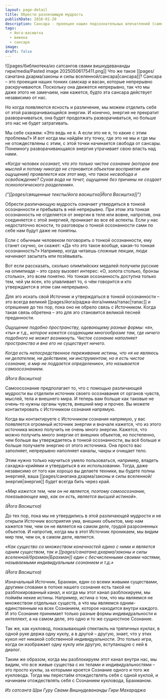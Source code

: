```yaml
---
layout: page-detail
title: Обрести различающую мудрость
publishDate: 2016-01-20
description: Сансара - проекция наших подсознательных впечатлений (самскар) и желаний (васан). Освобождение начинается с вивеки - различающей мудрости, отделяющей сознание от отождествления с умом, телом и внешним миром. Как сказано в Йога Васиштхе, ключ - осознать себя как чистое сознание (Брахман), а мир - иллюзию.
tags:
  - йога-васиштха
  - вивека
  - сансара
image: 
draft: false
---
```

![[pages/библиотека/из сатсангов свами вишнудевананды гири/media/Pasted image 20250506175411.png]]
Что же такое [[pages/санатана дхарма/законы и силы вселенной/сансара|сансара]]? Сансара – это проекция наших тонких самскар и васан, которые непрерывно раскручиваются. Поскольку она движется непрерывно, так что мы даже этого не замечаем, нам кажется, будто эта сансара действует независимо от нас. 

Но когда появляются ясность и различение, мы можем отделить себя от этой разворачивающейся энергии. И конечно, энергия не прекратит разворачиваться, она будет продолжать разворачиваться, но больше это нас не будет затрагивать.

Мы себе скажем: «Это ведь не я. А если это не я, то какие с этим проблемы?» И вот когда мы найдём эту точку, где это не мы и где мы не отождествлены с этим, с этой точки начинается свобода от сансары. Понемногу разворачивающаяся энергия утрачивает свою власть над нами.

_«Когда человек осознает, что это только чистое сознание (которое вне мыслей и потому никогда не становится объектом восприятия или ощущения) проявляется как этот мир, что такое несвобода и освобождение? Сухая вода не течет, ощущение без причины не создает психологического разделения»._

_("[[pages/священные тексты/йога васиштха|Йога Васиштха]]")_

Обрести различающую мудрость означает утвердиться в тонкой осознанности и пребывать в ней непрерывно. При этом эта тонкая осознанность не отделяется от энергии в теле или вовне, напротив, она соединяется с этой энергией, проникает во все её аспекты. Если у нас недостаточно ясности, то разговоры о тонкой осознанности сами по себе нам будут даже не понятны. 

Если с обычным человеком поговорить о тонкой осознанности, ему станет скучно, он скажет: «Да что это такое вообще, какая-то тонкая осознанность?» Например, когда читаешь сложные лекции, люди начинают засыпать или позёвывать. 

Вот если рассказать, сколько олимпийских медалей получили русские на олимпиаде – это сразу вызовет интерес: «О, золота столько, бронзы столько», это всем понятно. Но тонкая осознанность доступна только тем, чей ум ясен, кто улавливает то, о чём говорится и кто утверждается в этом сам непрерывно.

Для эго искать свой Источник и утверждаться в тонкой осознанности – это всегда великий [[pages/йога/раджа-йога/нияма/тапас|тапас]] и отрешение до тех пор, пока оно не обрело связь с Источником. Когда такая связь обретена – это для эго становится великой песней преданности.

_Ощущение подобно пространству, одевающему разные формы: «я», «ты» и т.д., которое кажется создающим многообразие там, где ничего подобного не может возникнуть. Чистое сознание наполняет пространство и вне его не существует ничего._

_Когда есть непосредственное переживание истины, что «я не являюсь ни делателем, ни действием, ни инструментом, но я есть чистое сознание, а мир не поддается определению», это называется самоосознанием._

_(Йога Васиштха)_

Самоосознание предполагает то, что с помощью различающей мудрости вы отделили источник своего осознавания от органов чувств, мыслей, тела и внешнего мира. И теперь вам больше как таковые не очень-то нужны органы чувств, внешний мир и прочее. Вы можете контактировать с Источником сознания напрямую.

Когда вы контактируете с Источником сознания напрямую, у вас появляется огромный источник энергии и вначале кажется, что из этого источника можно получить не очень много энергии. Кажется, что можно получить много энергии от внешних объектов, но постепенно, чем больше вы утверждаетесь в тонкой осознанности, вы всё больше и больше получаете энергию от этого источника. Она просто вас заполняет, непрерывно наполняет каналы, чакры и очищает тело.

Этим нужно только научиться умело пользоваться, например, владеть сахаджа-крийями и утвердиться в их использовании. Тогда, даже независимо от того как хорошо вы делаете техники, вы будете полны энергией, ваша [[pages/санатана дхарма/законы и силы вселенной/энергия|энергия]] будет всегда бить через край.

_«Мир кажется тем, чем он не является, поэтому самоосознание, показывающее мир, как он есть, является высшей истиной»._

_(Йога Васиштха)_

До тех пор, пока мы не утвердились в этой различающей мудрости и не открыли Источник восприятия ума, внешних объектов, мир нам кажется тем, чем он не является на самом деле, грудой разрозненных объектов. И напротив, когда мы в этот Источник проникаем, мы видим мир тем, чем он, в самом деле, является.

_«Как существо со множеством конечностей едино с ними и является одним существом, так и [[pages/санатана дхарма/законы и силы вселенной/брахман|Брахман]] един с бесчисленными своими частями, называемыми индивидуальным сознанием и т.д.»_

_(Йога Васиштха)_

Изначальный Источник, Брахман, един со всеми живыми существами, другими словами в потоке нашего сознания есть такой не разблокированный канал, и когда мы этот канал разблокируем, мы поймём некие истины. Например, истина о том, что мы являемся не множеством отдельных существ, а что мы являемся одним-единственным на всех Сознанием, которое находится внутри каждого. И это Сознание принимает только разные формы индивидуальности и интеллект, а на самом деле, это одно и то же сущностное Сознание. 

Так же, как кукловод, показывающий спектакль на тряпичных куклах, в одной руке держа одну куклу, а в другой – другую, знает, что у этих кукол нет никакой собственной индивидуальности. Это только игра, когда он изображает одну куклу или другую, вступающую с ней в диалог.

Таким же образом, когда мы разблокируем этот канал внутри нас, мы видим, что все живые существа с их телами и индивидуальностями – это просто куклы, за которыми кроется Сознание одного и того же кукловода. Тогда мы перестаём отождествлять себя с одной куклой, и начинаем отождествлять себя с Сознанием кукловода, Брахманом.

*Из сатсанга Шри Гуру Свами Вишнудевананды Гири Махараджа*

